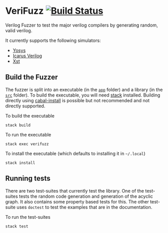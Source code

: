 # VeriFuzz [![Build Status](https://travis-ci.com/ymherklotz/verifuzz.svg?token=qfBKKGwxeWkjDsy7e16x&branch=master)](https://travis-ci.com/ymherklotz/verifuzz)

Verilog Fuzzer to test the major verilog compilers by generating random, valid
verilog.

It currently supports the following simulators:

- [Yosys](http://www.clifford.at/yosys/)
- [Icarus Verilog](http://iverilog.icarus.com)
- [Xst](https://www.xilinx.com/support/documentation/sw_manuals/xilinx11/ise_c_using_xst_for_synthesis.htm)

## Build the Fuzzer

The fuzzer is split into an executable (in the [`app`](/app) folder) and a
library (in the [`src`](/src) folder). To build the executable, you will need
[stack](https://docs.haskellstack.org/en/stable/README/) installed. Building
directly using [cabal-install](https://www.haskell.org/cabal/download.html) is
possible but not recommended and not directly supported.

To build the executable

``` shell
stack build
```

To run the executable

``` shell
stack exec verifuzz
```

To install the executable (which defaults to installing it in `~/.local`)

``` shell
stack install
```

## Running tests

There are two test-suites that currently test the library. One of the
test-suites tests the random code generation and generation of the acyclic
graph. It also contains some property based tests for this. The other test-suite
uses `doctest` to test the examples that are in the documentation.

To run the test-suites

``` shell
stack test
```
